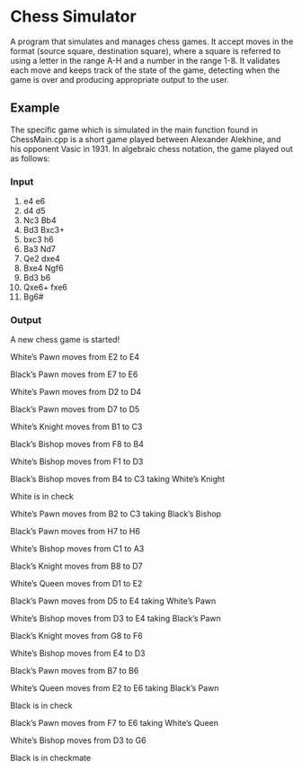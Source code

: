# Chess Simulator
A program that simulates and manages chess games. It accept moves in the format (source square, destination square), where a square is referred to using a letter in the range A-H and a number in the range 1-8. It validates each move and keeps track of the state of the game, detecting when the game is over and producing appropriate output to the user.

## Example 
The specific game which is simulated in the main function found in ChessMain.cpp is a short game played between Alexander Alekhine, and his opponent Vasic in 1931. In algebraic chess notation, the game played out as follows:

### Input
1. e4 e6
2. d4 d5
3. Nc3 Bb4
4. Bd3 Bxc3+
5. bxc3 h6
6. Ba3 Nd7
7. Qe2 dxe4
8. Bxe4 Ngf6
9. Bd3 b6
10. Qxe6+ fxe6
11. Bg6#

### Output
A new chess game is started!

White’s Pawn moves from E2 to E4

Black’s Pawn moves from E7 to E6

White’s Pawn moves from D2 to D4

Black’s Pawn moves from D7 to D5

White’s Knight moves from B1 to C3

Black’s Bishop moves from F8 to B4

White’s Bishop moves from F1 to D3

Black’s Bishop moves from B4 to C3 taking White’s Knight

White is in check

White’s Pawn moves from B2 to C3 taking Black’s Bishop

Black’s Pawn moves from H7 to H6

White’s Bishop moves from C1 to A3

Black’s Knight moves from B8 to D7

White’s Queen moves from D1 to E2

Black’s Pawn moves from D5 to E4 taking White’s Pawn

White’s Bishop moves from D3 to E4 taking Black’s Pawn

Black’s Knight moves from G8 to F6

White’s Bishop moves from E4 to D3

Black’s Pawn moves from B7 to B6

White’s Queen moves from E2 to E6 taking Black’s Pawn

Black is in check

Black’s Pawn moves from F7 to E6 taking White’s Queen

White’s Bishop moves from D3 to G6

Black is in checkmate
